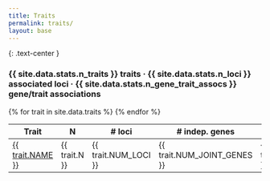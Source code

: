 ```yaml
---
title: Traits
permalink: traits/
layout: base
---
```


{: .text-center }
### **{{ site.data.stats.n_traits }}** traits &middot; **{{ site.data.stats.n_loci }}** associated loci &middot; **{{ site.data.stats.n_gene_trait_assocs }}**  gene/trait associations

<div class="table-responsive">
  <table class="table table-hover">
    <thead>
      <tr>
        <th>Trait</th>
        <th>N</th>
        <th># loci</th>
        <th># indep. genes</th>
        <th># total genes</th>
        <th>Project</th>
        <th>Data</th>
      </tr>
    </thead>
    <tbody>
      {% for trait in site.data.traits %}
      <tr>
        <td><a href="{{ site.baseurl }}traits/{{ trait.ID }}">{{ trait.NAME }}</a></td>
        <td>{{ trait.N }}</td>
        <td>{{ trait.NUM_LOCI }}</td>
        <td>{{ trait.NUM_JOINT_GENES }}</td>
        <td>{{ trait.NUM_GENES }}</td>
        <td><a href="{{ site.baseurl }}projects/">{{ trait.PROJECT }}</a></td>
        <td><a href="{{ site.baseurl }}data/{{ trait.ID }}.tar.bz2"><i class="far fa-file-archive" aria-hidden="true"></i></a></td>
      </tr>
      {% endfor %}
    </tbody>
  </table>
</div>

<script type="text/javascript" class="init">
    $(document).ready(function () {
        $('table').DataTable({
            lengthChange: false,
            paging: false,
            info: false,
            searching: true,
            scrollX: true,
            language: {
                search: '<i class="fa fa-search fa-2x" aria-hidden="true"></i>'
            },
            layout: {
                topStart: 'search',
                topEnd: null,
            },
            columnDefs: [
                { className: "dt-left dt-head-left", targets: [0, 5, 6] },
                { className: "dt-right dt-head-right", targets: [1, 2, 3, 4] },
            ],
            order: [[2, 'desc']]
        });
    });
</script>
